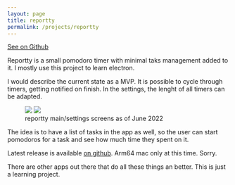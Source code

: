 ```yaml
---
layout: page
title: reportty
permalink: /projects/reportty
---
```


[See on Github](https://github.com/Plsr/reportty)

Reportty is a small pomodoro timer with minimal taks management added to it. I mostly use this project to learn electron.

I would describe the current state as a MVP. It is possible to cycle through timers, getting notified on finish. In the settings, the lenght of all timers can be adapted.

<figure>
  <div class="image-split">
    <img src="https://dlulzqpyd0pcw.cloudfront.net/reportty-main-250622.png" />
    <img src="https://dlulzqpyd0pcw.cloudfront.net/reportty-settings-250622.png" />
  </div>
  <figcaption>reportty main/settings screens as of June 2022</figcaption>
</figure>

The idea is to have a list of tasks in the app as well, so the user can start pomodoros for a task and see how much time they spent on it.

Latest release is available [on github](https://github.com/Plsr/reportty/releases). Arm64 mac only at this time. Sorry.

There are other apps out there that do all these things an better. This is just a learning project.
